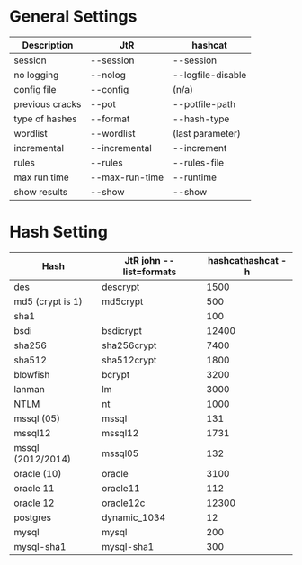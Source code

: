 # General Settings

| Description     | JtR            | hashcat           |
|-----------------|----------------|-------------------|
| session         | --session      | --session         |
| no logging      | --nolog        | --logfile-disable |
| config file     | --config       | (n/a)             |
| previous cracks | --pot          | --potfile-path    |
| type of hashes  | --format       | --hash-type       |
| wordlist        | --wordlist     | (last parameter)  |
| incremental     | --incremental  | --increment       |
| rules           | --rules        | --rules-file      |
| max run time    | --max-run-time | --runtime         |
| show results    | --show         | --show            |

# Hash Setting

| Hash              | JtR john --list=formats |  hashcathashcat -h |
|-------------------|-------------------------|--------------------|
| des               | descrypt                | 1500               |
| md5 (crypt is $1$)| md5crypt                | 500                |
| sha1              |                         | 100                |
| bsdi              | bsdicrypt               | 12400              |
| sha256            | sha256crypt             | 7400               |
| sha512            | sha512crypt             | 1800               |
| blowfish          | bcrypt                  | 3200               |
| lanman            | lm                      | 3000               |
| NTLM              | nt                      | 1000               |
| mssql (05)        | mssql                   | 131                |
| mssql12           | mssql12                 | 1731               |
| mssql (2012/2014) | mssql05                 | 132                |
| oracle (10)       | oracle                  | 3100               |
| oracle 11         | oracle11                | 112                |
| oracle 12         | oracle12c               | 12300              |
| postgres          | dynamic_1034            | 12                 |
| mysql             | mysql                   | 200                |
| mysql-sha1        | mysql-sha1              | 300                |
